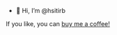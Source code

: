 - 👋 Hi, I’m @hsitirb
<!--
- 👀 I’m interested in ...
- 🌱 I’m currently learning ...
- 💞️ I’m looking to collaborate on ...
- 📫 How to reach me ...
-->

<!---
hsitirb/hsitirb is a ✨ special ✨ repository because its `README.md` (this file) appears on your GitHub profile.
You can click the Preview link to take a look at your changes.
--->

If you like, you can [buy me a coffee!](https://www.buymeacoffee.com/hsitirb)
